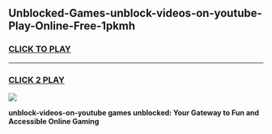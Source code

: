 
## Unblocked-Games-unblock-videos-on-youtube-Play-Online-Free-1pkmh
<h3>
<a href="https://premium76.site?title=unblock-videos-on-youtube&ref=26A">CLICK TO PLAY</a></h3>
<hr>

<h3>
<a href="https://premium76.site?title=unblock-videos-on-youtube&ref=26A">CLICK 2 PLAY</a>
  
</h3>

<a href="https://premium76.site?title=unblock-videos-on-youtube&ref=26A"><img src="https://clearcache.store/games.png"></a>


**unblock-videos-on-youtube games unblocked: Your Gateway to Fun and Accessible Online Gaming**

